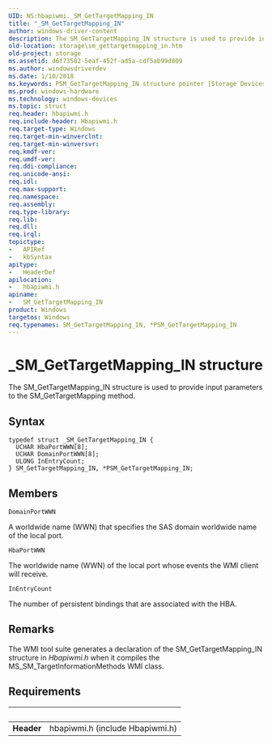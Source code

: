 ```yaml
---
UID: NS:hbapiwmi._SM_GetTargetMapping_IN
title: "_SM_GetTargetMapping_IN"
author: windows-driver-content
description: The SM_GetTargetMapping_IN structure is used to provide input parameters to the SM_GetTargetMapping method.
old-location: storage\sm_gettargetmapping_in.htm
old-project: storage
ms.assetid: d6f73582-5eaf-452f-ad5a-cdf5ab99d809
ms.author: windowsdriverdev
ms.date: 1/10/2018
ms.keywords: PSM_GetTargetMapping_IN structure pointer [Storage Devices], hbapiwmi/PSM_GetTargetMapping_IN, *PSM_GetTargetMapping_IN, PSM_GetTargetMapping_IN, structs-Fibre_0109f5f0-dd0c-4a30-8b0a-aa33a54b5a61.xml, SM_GetTargetMapping_IN structure [Storage Devices], _SM_GetTargetMapping_IN, storage.sm_gettargetmapping_in, SM_GetTargetMapping_IN, hbapiwmi/SM_GetTargetMapping_IN
ms.prod: windows-hardware
ms.technology: windows-devices
ms.topic: struct
req.header: hbapiwmi.h
req.include-header: Hbapiwmi.h
req.target-type: Windows
req.target-min-winverclnt: 
req.target-min-winversvr: 
req.kmdf-ver: 
req.umdf-ver: 
req.ddi-compliance: 
req.unicode-ansi: 
req.idl: 
req.max-support: 
req.namespace: 
req.assembly: 
req.type-library: 
req.lib: 
req.dll: 
req.irql: 
topictype:
-	APIRef
-	kbSyntax
apitype:
-	HeaderDef
apilocation:
-	hbapiwmi.h
apiname:
-	SM_GetTargetMapping_IN
product: Windows
targetos: Windows
req.typenames: SM_GetTargetMapping_IN, *PSM_GetTargetMapping_IN
---
```


# _SM_GetTargetMapping_IN structure
The SM_GetTargetMapping_IN structure is used to provide input parameters to the SM_GetTargetMapping method.

## Syntax
````
typedef struct _SM_GetTargetMapping_IN {
  UCHAR HbaPortWWN[8];
  UCHAR DomainPortWWN[8];
  ULONG InEntryCount;
} SM_GetTargetMapping_IN, *PSM_GetTargetMapping_IN;
````

## Members


`DomainPortWWN`

A worldwide name (WWN) that specifies the SAS domain worldwide name of the local port.

`HbaPortWWN`

The worldwide name (WWN) of the local port whose events the WMI client will receive.

`InEntryCount`

The number of persistent bindings that are associated with the HBA.

## Remarks
The WMI tool suite generates a declaration of the SM_GetTargetMapping_IN structure in <i>Hbapiwmi.h</i> when it compiles the MS_SM_TargetInformationMethods WMI class.

## Requirements
| &nbsp; | &nbsp; |
| ---- |:---- |
| **Header** | hbapiwmi.h (include Hbapiwmi.h) |